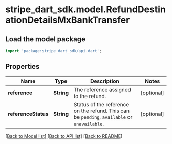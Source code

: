 # stripe_dart_sdk.model.RefundDestinationDetailsMxBankTransfer

## Load the model package
```dart
import 'package:stripe_dart_sdk/api.dart';
```

## Properties
Name | Type | Description | Notes
------------ | ------------- | ------------- | -------------
**reference** | **String** | The reference assigned to the refund. | [optional] 
**referenceStatus** | **String** | Status of the reference on the refund. This can be `pending`, `available` or `unavailable`. | [optional] 

[[Back to Model list]](../README.md#documentation-for-models) [[Back to API list]](../README.md#documentation-for-api-endpoints) [[Back to README]](../README.md)


